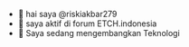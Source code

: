 - 👋 hai saya @riskiakbar279
- 👀 saya aktif di forum ETCH.indonesia
- 🌱 Saya sedang mengembangkan Teknologi


<!---
riskiakbar279/riskiakbar279 is a ✨ special ✨ repository because its `README.md` (this file) appears on your GitHub profile.
You can click the Preview link to take a look at your changes.
--->
